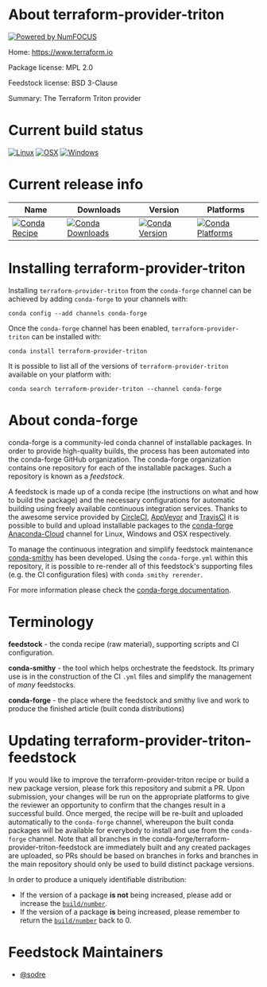 About terraform-provider-triton
===============================

[![Powered by NumFOCUS](https://img.shields.io/badge/powered%20by-NumFOCUS-orange.svg?style=flat&colorA=E1523D&colorB=007D8A)](http://numfocus.org)

Home: https://www.terraform.io

Package license: MPL 2.0

Feedstock license: BSD 3-Clause

Summary: The Terraform Triton provider



Current build status
====================

[![Linux](https://img.shields.io/circleci/project/github/conda-forge/terraform-provider-triton-feedstock/master.svg?label=Linux)](https://circleci.com/gh/conda-forge/terraform-provider-triton-feedstock)
[![OSX](https://img.shields.io/travis/conda-forge/terraform-provider-triton-feedstock/master.svg?label=macOS)](https://travis-ci.org/conda-forge/terraform-provider-triton-feedstock)
[![Windows](https://img.shields.io/appveyor/ci/conda-forge/terraform-provider-triton-feedstock/master.svg?label=Windows)](https://ci.appveyor.com/project/conda-forge/terraform-provider-triton-feedstock/branch/master)

Current release info
====================

| Name | Downloads | Version | Platforms |
| --- | --- | --- | --- |
| [![Conda Recipe](https://img.shields.io/badge/recipe-terraform--provider--triton-green.svg)](https://anaconda.org/conda-forge/terraform-provider-triton) | [![Conda Downloads](https://img.shields.io/conda/dn/conda-forge/terraform-provider-triton.svg)](https://anaconda.org/conda-forge/terraform-provider-triton) | [![Conda Version](https://img.shields.io/conda/vn/conda-forge/terraform-provider-triton.svg)](https://anaconda.org/conda-forge/terraform-provider-triton) | [![Conda Platforms](https://img.shields.io/conda/pn/conda-forge/terraform-provider-triton.svg)](https://anaconda.org/conda-forge/terraform-provider-triton) |

Installing terraform-provider-triton
====================================

Installing `terraform-provider-triton` from the `conda-forge` channel can be achieved by adding `conda-forge` to your channels with:

```
conda config --add channels conda-forge
```

Once the `conda-forge` channel has been enabled, `terraform-provider-triton` can be installed with:

```
conda install terraform-provider-triton
```

It is possible to list all of the versions of `terraform-provider-triton` available on your platform with:

```
conda search terraform-provider-triton --channel conda-forge
```


About conda-forge
=================

conda-forge is a community-led conda channel of installable packages.
In order to provide high-quality builds, the process has been automated into the
conda-forge GitHub organization. The conda-forge organization contains one repository
for each of the installable packages. Such a repository is known as a *feedstock*.

A feedstock is made up of a conda recipe (the instructions on what and how to build
the package) and the necessary configurations for automatic building using freely
available continuous integration services. Thanks to the awesome service provided by
[CircleCI](https://circleci.com/), [AppVeyor](https://www.appveyor.com/)
and [TravisCI](https://travis-ci.org/) it is possible to build and upload installable
packages to the [conda-forge](https://anaconda.org/conda-forge)
[Anaconda-Cloud](https://anaconda.org/) channel for Linux, Windows and OSX respectively.

To manage the continuous integration and simplify feedstock maintenance
[conda-smithy](https://github.com/conda-forge/conda-smithy) has been developed.
Using the ``conda-forge.yml`` within this repository, it is possible to re-render all of
this feedstock's supporting files (e.g. the CI configuration files) with ``conda smithy rerender``.

For more information please check the [conda-forge documentation](https://conda-forge.org/docs/).

Terminology
===========

**feedstock** - the conda recipe (raw material), supporting scripts and CI configuration.

**conda-smithy** - the tool which helps orchestrate the feedstock.
                   Its primary use is in the construction of the CI ``.yml`` files
                   and simplify the management of *many* feedstocks.

**conda-forge** - the place where the feedstock and smithy live and work to
                  produce the finished article (built conda distributions)


Updating terraform-provider-triton-feedstock
============================================

If you would like to improve the terraform-provider-triton recipe or build a new
package version, please fork this repository and submit a PR. Upon submission,
your changes will be run on the appropriate platforms to give the reviewer an
opportunity to confirm that the changes result in a successful build. Once
merged, the recipe will be re-built and uploaded automatically to the
`conda-forge` channel, whereupon the built conda packages will be available for
everybody to install and use from the `conda-forge` channel.
Note that all branches in the conda-forge/terraform-provider-triton-feedstock are
immediately built and any created packages are uploaded, so PRs should be based
on branches in forks and branches in the main repository should only be used to
build distinct package versions.

In order to produce a uniquely identifiable distribution:
 * If the version of a package **is not** being increased, please add or increase
   the [``build/number``](https://conda.io/docs/user-guide/tasks/build-packages/define-metadata.html#build-number-and-string).
 * If the version of a package **is** being increased, please remember to return
   the [``build/number``](https://conda.io/docs/user-guide/tasks/build-packages/define-metadata.html#build-number-and-string)
   back to 0.

Feedstock Maintainers
=====================

* [@sodre](https://github.com/sodre/)

